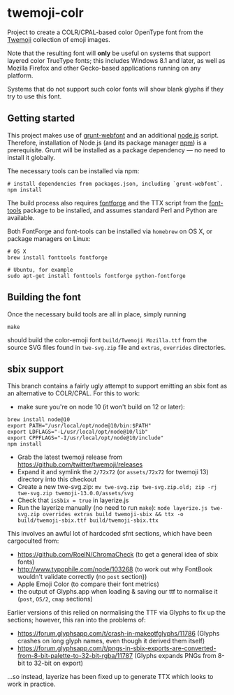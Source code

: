 # twemoji-colr

Project to create a COLR/CPAL-based color OpenType font
from the [Twemoji](https://twitter.github.io/twemoji/) collection of emoji images.

Note that the resulting font will **only** be useful on systems that support
layered color TrueType fonts; this includes Windows 8.1 and later,
as well as Mozilla Firefox and other Gecko-based applications running on
any platform.

Systems that do not support such color fonts will show blank glyphs
if they try to use this font.

## Getting started

This project makes use of [grunt-webfont](https://github.com/sapegin/grunt-webfont)
and an additional [node.js](https://nodejs.org/en/) script.
Therefore, installation of Node.js (and its package manager [npm](https://www.npmjs.com/)) is a prerequisite.
Grunt will be installed as a package dependency — no need to install it globally.

The necessary tools can be installed via npm:

    # install dependencies from packages.json, including `grunt-webfont`.
    npm install

The build process also requires [fontforge](https://fontforge.github.io/)
and the TTX script from the [font-tools](https://github.com/behdad/fonttools/) package to be installed, and assumes standard Perl and Python are available.

Both FontForge and font-tools can be installed via `homebrew` on OS X, or package managers on Linux:

    # OS X
    brew install fonttools fontforge

    # Ubuntu, for example
    sudo apt-get install fonttools fontforge python-fontforge

## Building the font

Once the necessary build tools are all in place, simply running

    make

should build the color-emoji font `build/Twemoji Mozilla.ttf` from the source SVG files found in `twe-svg.zip` file and `extras`, `overrides` directories.

## sbix support

This branch contains a fairly ugly attempt to support emitting an sbix font as an alternative
to COLR/CPAL.  For this to work:

 * make sure you're on node 10 (it won't build on 12 or later):

```
brew install node@10
export PATH="/usr/local/opt/node@10/bin:$PATH"
export LDFLAGS="-L/usr/local/opt/node@10/lib"
export CPPFLAGS="-I/usr/local/opt/node@10/include"
npm install
```

 * Grab the latest twemoji release from https://github.com/twitter/twemoji/releases
 * Expand it and symlink the `2/72x72` (or `assets/72x72` for twemoji 13) directory into this checkout
 * Create a new twe-svg.zip: `mv twe-svg.zip twe-svg.zip.old; zip -rj twe-svg.zip twemoji-13.0.0/assets/svg`
 * Check that `isSbix = true` in layerize.js
 * Run the layerize manually (no need to run `make`):
   `node layerize.js twe-svg.zip overrides extras build twemoji-sbix && ttx -o build/twemoji-sbix.ttf build/twemoji-sbix.ttx`

This involves an awful lot of hardcoded sfnt sections, which have been cargoculted from:
 * https://github.com/RoelN/ChromaCheck (to get a general idea of sbix fonts)
 * http://www.typophile.com/node/103268 (to work out why FontBook wouldn't validate correctly (no `post` section))
 * Apple Emoji Color (to compare their font metrics)
 * the output of Glyphs.app when loading & saving our ttf to normalise it (`post`, `OS/2`, `cmap` sections)

Earlier versions of this relied on normalising the TTF via Glyphs to fix up the sections; however, this ran into the problems of:
 * https://forum.glyphsapp.com/t/crash-in-makeotfglyphs/11786 (Glyphs crashes on long glyph names, even though it derived them itself)
 * https://forum.glyphsapp.com/t/pngs-in-sbix-exports-are-converted-from-8-bit-palette-to-32-bit-rgba/11787 (Glyphs expands PNGs from 8-bit to 32-bit on export)

...so instead, layerize has been fixed up to generate TTX which looks to work in practice.